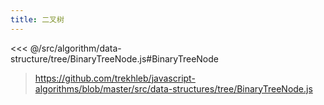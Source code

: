 ```yaml
---
title: 二叉树
---
```


<<< @/src/algorithm/data-structure/tree/BinaryTreeNode.js#BinaryTreeNode

> https://github.com/trekhleb/javascript-algorithms/blob/master/src/data-structures/tree/BinaryTreeNode.js